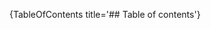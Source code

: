 [//]: # (This file was generated from: doc/template/Home.mdt using the documentation_builder package on: 2021-09-15 07:44:17.160401.)
{TableOfContents title='## Table of contents'}